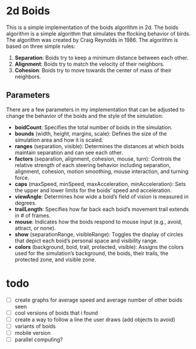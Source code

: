 # 2d Boids

This is a simple implementation of the boids algorithm in 2d. The boids algorithm is a simple algorithm that simulates the flocking behavior of birds. The algorithm was created by Craig Reynolds in 1986. The algorithm is based on three simple rules:

1. **Separation**: Boids try to keep a minimum distance between each other.
2. **Alignment**: Boids try to match the velocity of their neighbors.
3. **Cohesion**: Boids try to move towards the center of mass of their neighbors.

## Parameters

There are a few parameters in my implementation that can be adjusted to change the behavior of the boids and the style of the simulation:

- **boidCount**: Specifies the total number of boids in the simulation.
- **bounds** (width, height, margins, scale): Defines the size of the simulation area and how it is scaled.
- **ranges** (separation, visible): Determines the distances at which boids maintain separation and can see each other.
- **factors** (separation, alignment, cohesion, mouse, turn): Controls the relative strength of each steering behavior including separation, alignment, cohesion, motion smoothing, mouse interaction, and turning force.
- **caps** (maxSpeed, minSpeed, maxAcceleration, minAcceleration): Sets the upper and lower limits for the boids’ speed and acceleration.
- **viewAngle**: Determines how wide a boid’s field of vision is measured in degrees.
- **trailLength**: Specifies how far back each boid’s movement trail extends in # of frames.
- **mouse**: Indicates how the boids respond to mouse input (e.g., avoid, attract, or none).
- **show** (separationRange, visibleRange): Toggles the display of circles that depict each boid’s personal space and visibility range.
- **colors** (background, boid, trail, protected, visible): Assigns the colors used for the simulation’s background, the boids, their trails, the protected zone, and visible zone.

# todo

- [ ] create graphs for average speed and average number of other boids seen
- [ ] cool versions of boids that i found
- [ ] create a way to follow a line the user draws (add objects to avoid)
- [ ] variants of boids
- [ ] mobile version
- [ ] parallel computing?
